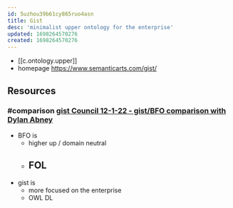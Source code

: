 ```yaml
---
id: 5uzhou39b61cy865ruo4asn
title: Gist
desc: 'minimalist upper ontology for the enterprise'
updated: 1698264570276
created: 1698264570276
---
```


- [[c.ontology.upper]]
- homepage https://www.semanticarts.com/gist/


## Resources

### #comparison [gist Council 12-1-22 - gist/BFO comparison with Dylan Abney](https://www.youtube.com/watch?v=MV3itJhPaVo)

- BFO is 
  - higher up / domain neutral
  - FOL
    - 
- gist is
  -  more focused on the enterprise
  -  OWL DL